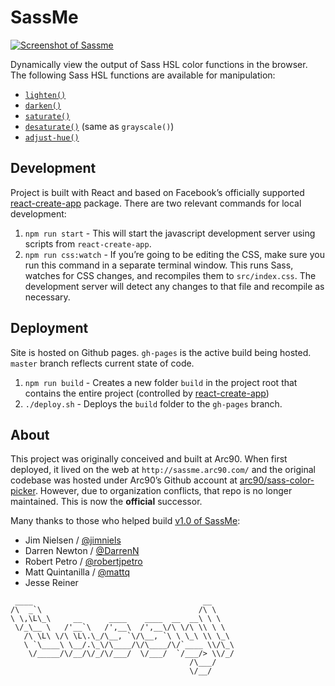 # SassMe

[![Screenshot of Sassme](https://i.imgur.com/9fPZaaU.png)](http://jim-nielsen.com/sassme/)

Dynamically view the output of Sass HSL color functions in the browser. The following Sass HSL functions are available for manipulation:

- [`lighten()`](http://sass-lang.com/documentation/Sass/Script/Functions.html#lighten-instance_method)
- [`darken()`](http://sass-lang.com/documentation/Sass/Script/Functions.html#darken-instance_method)
- [`saturate()`](http://sass-lang.com/documentation/Sass/Script/Functions.html#saturate-instance_method)
- [`desaturate()`](http://sass-lang.com/documentation/Sass/Script/Functions.html#desaturate-instance_method) (same as `grayscale()`)
- [`adjust-hue()`](http://sass-lang.com/documentation/Sass/Script/Functions.html#adjust_hue-instance_method)

## Development

Project is built with React and based on Facebook’s officially supported [react-create-app](https://github.com/facebookincubator/create-react-app) package. There are two relevant commands for local development:

1. `npm run start` - This will start the javascript development server using scripts from `react-create-app`.
2. `npm run css:watch` - If you’re going to be editing the CSS, make sure you run this command in a separate terminal window. This runs Sass, watches for CSS changes, and recompiles them to `src/index.css`. The development server will detect any changes to that file and recompile as necessary.

## Deployment

Site is hosted on Github pages. `gh-pages` is the active build being hosted. `master` branch reflects current state of code.

1. `npm run build` - Creates a new folder `build` in the project root that contains the entire project (controlled by [react-create-app](https://github.com/facebookincubator/create-react-app))
2. `./deploy.sh` - Deploys the `build` folder to the `gh-pages` branch.

## About

This project was originally conceived and built at Arc90. When first deployed, it lived on the web at `http://sassme.arc90.com/` and the original codebase was hosted under Arc90’s Github account at [arc90/sass-color-picker](https://github.com/arc90/sass-color-picker). However, due to organization conflicts, that repo is no longer maintained. This is now the **official** successor.

Many thanks to those who helped build [v1.0 of SassMe](https://github.com/jimniels/sassme/releases/tag/1.0):

- Jim Nielsen / [@jimniels](https://github.com/jimniels)  
- Darren Newton / [@DarrenN](https://github.com/DarrenN)  
- Robert Petro / [@robertjpetro](https://github.com/robertjpetro)  
- Matt Quintanilla / [@mattq](https://github.com/mattq)  
- Jesse Reiner

```text
 ____                                      __     
/\  _`\                                   /\ \    
\ \,\L\_\     __      ____    ____  __  __\ \ \   
 \/_\__ \   /'__`\   /',__\  /',__\/\ \/\ \\ \ \  
   /\ \L\ \/\ \L\.\_/\__, `\/\__, `\ \ \_\ \\ \_\
   \ `\____\ \__/.\_\/\____/\/\____/\/`____ \\/\_\
    \/_____/\/__/\/_/\/___/  \/___/  `/___/> \\/_/
                                        /\___/    
                                        \/__/     

```
